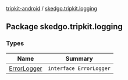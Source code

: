 [tripkit-android](../index.md) / [skedgo.tripkit.logging](./index.md)

## Package skedgo.tripkit.logging

### Types

| Name | Summary |
|---|---|
| [ErrorLogger](-error-logger/index.md) | `interface ErrorLogger` |

